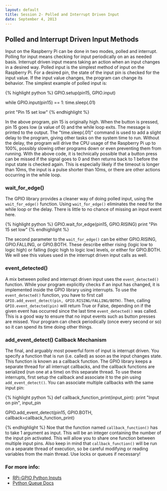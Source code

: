 ```yaml
---
layout: default
title: Session 2- Polled and Interrupt Driven Input
date: September 4, 2013
---
```


## Polled and Interrupt Driven Input Methods

Input on the Raspberry Pi can be done in two modes, polled and interrupt. Polling for input means checking for input periodically on an as needed basis. Interrupt driven input means taking an action when an input changes in a desired way. 
Polled input is the simplest method of input on the Raspberry Pi. For a desired pin, the state of the input pin is checked for the input value. If the input value changes, the program can change its behavior. The simplest example of polled input is:

{% highlight python %}
  GPIO.setup(pin15, GPIO.input)

  while GPIO.input(pin15) == 1:
     time.sleep(.01)

  print "Pin 15 set low"
{% endhighlight %}

In the above program, pin 15 is originally high. When the button is pressed, pin 15 goes low (a value of 0) and the while loop exits. The message is printed to the output. The "time.sleep(.01)" command is used to add a slight delay to the program, giving other tasks on the system time to run. Without the delay, the program will drive the CPU usage of the Raspberry Pi up to 100%, possibly slowing other programs down or even preventing them from running. With the above code, it is technically possible that a button press can be missed if the signal goes to 0 and then returns back to 1 before the input state is checked again. This is especially likely if the timeout is longer than 10ms, the input is a pulse shorter than 10ms, or there are other actions occurring in the while loop. 

### wait\_for\_edge()
The GPIO library provides a cleaner way of doing polled input, using the `wait_for_edge()` function. Using `wait_for_edge()` eliminates the need for the while loop or the delay. There is little to no chance of missing an input event here.

{% highlight python %}
  GPIO.wait_for_edge(pin15, GPIO.RISING)
  print "Pin 15 set low"
{% endhighlight %}

The second parameter to the `wait_for_edge()` can be either GPIO.RISING, GPIO.FALLING, or GPIO.BOTH. These describe either rising (logic low to logic high) or falling (logic high to logic low) levels, or either for GPIO.BOTH. We will see this values used in the interrupt driven input calls as well. 

### event_detected()
A mix between polled and interrupt driven input uses the `event_detected()` function. While your program explicitly checks if an input has changed, it is implemented inside the GPIO library using interrupts. To use the `event_detected()` function, you have to first call `GPIO.add_event_detect(pin, GPIO.RISING/FALLING/BOTH)`. Then, calling `GPIO.event_detected(pin)` will return True or False, depending on if the given event has occurred since the last time `event_detected()` was called. This is a good way to ensure that no input events such as button presses are missed. Your program can check periodically (once every second or so) so it can spend its time doing other things. 

### add\_event\_detect() Callback Mechanism
The final, and arguably most powerful form of input is interrupt driven. You specify a function that is run (i.e. called) as soon as the input changes state. This function is known as a callback function. The GPIO library keeps a separate thread for all interrupt callbacks, and the callback functions are serialized (run one at a time) on this separate thread. To use these interrupts, first setup the callback and associate it to the pin using `add_event_detect()`. You can associate multiple callbacks with the same input pin:

{% highlight python %}
def callback_function_print(input_pint): 
  print "Input on pin", input_pin

GPIO.add_event_detect(pin15, GPIO.BOTH, callback=callback_function_print)

{% endhighlight %}
Noe that the function named `callback_function()` has to take 1 argument as input. This will be an integer containing the number of the input pin activated. This will allow you to share one function between multiple input pins. Also keep in mind that `callback_function()` will be run on a separate thread of execution, so be careful modifying or reading variables from the main thread. Use locks or queues if necessary!


### For more info:
* [RPi-GPIO Python Inputs](http://sourceforge.net/p/raspberry-gpio-python/wiki/Inputs/)
* [Python Queue Docs](http://docs.python.org/2/library/queue.html)
